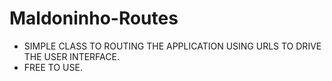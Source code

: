 # Maldoninho-Routes
* SIMPLE CLASS TO ROUTING THE APPLICATION USING URLS TO DRIVE THE USER INTERFACE.
* FREE TO USE.